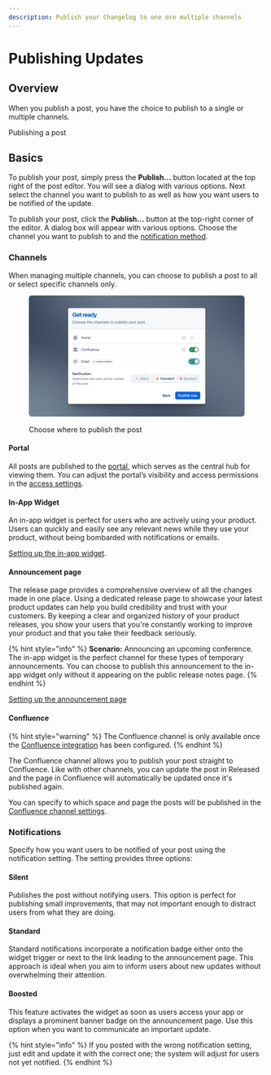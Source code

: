 ```yaml
---
description: Publish your Changelog to one ore multiple channels
---
```


# Publishing Updates

## Overview

When you publish a post, you have the choice to publish to a single or multiple channels.&#x20;

Publishing a post

## Basics

To publish your post, simply press the **Publish...** button located at the top right of the post editor. You will see a dialog with various options. Next select the channel you want to publish to as well as how you want users to be notified of the update.&#x20;

To publish your post, click the **Publish...** button at the top-right corner of the editor. A dialog box will appear with various options. Choose the channel you want to publish to and the [notification method](publishing.md#notifications).

### Channels&#x20;

When managing multiple channels, you can choose to publish a post to all or select specific channels only.

<figure><img src="../../.gitbook/assets/Publishing Updates - Dialog.png" alt=""><figcaption><p>Choose where to publish the post</p></figcaption></figure>

#### Portal

All posts are published to the [portal](publishing.md#portal), which serves as the central hub for viewing them. You can adjust the portal’s visibility and access permissions in the [access settings](../settings/access.md).



#### In-App Widget

An in-app widget is perfect for users who are actively using your product. Users can quickly and easily see any relevant news while they use your product, without being bombarded with notifications or emails.

[Setting up the in-app widget](../settings/design/widget.md).

#### Announcement page

The release page provides a comprehensive overview of all the changes made in one place. Using a dedicated release page to showcase your latest product updates can help you build credibility and trust with your customers. By keeping a clear and organized history of your product releases, you show your users that you're constantly working to improve your product and that you take their feedback seriously.&#x20;

{% hint style="info" %}
**Scenario:** Announcing an upcoming conference. \
The in-app widget is the perfect channel for these types of temporary announcements. You can choose to publish this announcement to the in-app widget only without it appearing on the public release notes page.&#x20;
{% endhint %}

[Setting up the announcement page](../settings/design/announcement-page.md)

#### Confluence

{% hint style="warning" %}
The Confluence channel is only available once the [Confluence integration](../settings/publishing/confluence.md) has been configured.&#x20;
{% endhint %}

The Confluence channel allows you to publish your post straight to Confluence. Like with other channels, you can update the post in Released and the page in Confluence will automatically be updated once it's published again.&#x20;

You can specify to which space and page the posts will be published in the [Confluence channel settings](../settings/publishing/confluence.md).&#x20;

### Notifications

Specify how you want users to be notified of your post using the notification setting. The setting provides three options:&#x20;

#### Silent

Publishes the post without notifying users. This option is perfect for publishing small improvements, that may not important enough to distract users from what they are doing.&#x20;

#### Standard

Standard notifications incorporate a notification badge either onto the widget trigger or next to the link leading to the announcement page. This approach is ideal when you aim to inform users about new updates without overwhelming their attention.

#### Boosted

This feature activates the widget as soon as users access your app or displays a prominent banner badge on the announcement page. Use  this option when you want to communicate an important update.&#x20;

{% hint style="info" %}
If you posted with the wrong notification setting, just edit and update it with the correct one; the system will adjust for users not yet notified.
{% endhint %}



